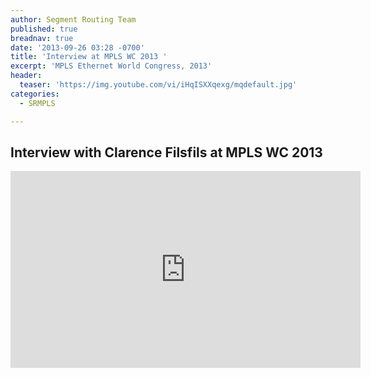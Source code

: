 ```yaml
---
author: Segment Routing Team
published: true
breadnav: true
date: '2013-09-26 03:28 -0700'
title: 'Interview at MPLS WC 2013 '
excerpt: 'MPLS Ethernet World Congress, 2013'
header:
  teaser: 'https://img.youtube.com/vi/iHqISXXqexg/mqdefault.jpg'
categories:
  - SRMPLS

---
```

## Interview with Clarence Filsfils at MPLS WC 2013


<iframe width="560" height="315" src="https://www.youtube.com/embed/iHqISXXqexg" frameborder="0" allowfullscreen></iframe>
